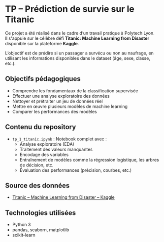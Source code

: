 # TP – Prédiction de survie sur le Titanic

Ce projet a été réalisé dans le cadre d’un travail pratique à Polytech Lyon.  
Il s'appuie sur le célèbre défi **Titanic: Machine Learning from Disaster** disponible sur la plateforme **Kaggle**.

L’objectif est de prédire si un passager a survécu ou non au naufrage, en utilisant les informations disponibles dans le dataset (âge, sexe, classe, etc.).

## Objectifs pédagogiques

- Comprendre les fondamentaux de la classification supervisée
- Effectuer une analyse exploratoire des données
- Nettoyer et prétraiter un jeu de données réel
- Mettre en œuvre plusieurs modèles de machine learning
- Comparer les performances des modèles

## Contenu du repository

- `tp_1_titanic.ipynb` : Notebook complet avec :
  - Analyse exploratoire (EDA)
  - Traitement des valeurs manquantes
  - Encodage des variables
  - Entraînement de modèles comme la régression logistique, les arbres de décision, etc.
  - Évaluation des performances (précision, courbes, etc.)

## Source des données

- [Titanic – Machine Learning from Disaster – Kaggle](https://www.kaggle.com/competitions/titanic)

## Technologies utilisées

- Python 3
- pandas, seaborn, matplotlib
- scikit-learn

